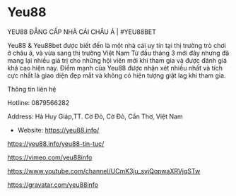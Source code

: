 # Yeu88

YEU88 ĐẲNG CẤP NHÀ CÁI CHÂU Á | #YEU88BET

Yeu88 & Yeu88bet được biết đến là một nhà cái uy tín tại thị trường trò chơi ở châu á, và vừa sang thị trường Việt Nam Từ đầu tháng 3 mới đây nhưng đã mang lại nhiều giá trị cho những hội viên mới khi tham gia và được đánh giá khá cao hiện nay. Điểm mạnh của Yeu88 được nhận xét nhiều nhất và tích cực nhất là giao diện đẹp mắt và không có hiện tượng giật lag khi tham gia.

Thông tin liên hệ

Hotline: 0879566282

Address: Hà Huy Giáp,TT. Cờ Đỏ, Cờ Đỏ, Cần Thơ, Việt Nam

- Website: https://yeu88.info/

https://yeu88.info/yeu88-tin-tuc/
 
https://vimeo.com/yeu88info

https://www.youtube.com/channel/UCmK3ju_svjQqpwaXRVjqSTw

https://gravatar.com/yeu88info

